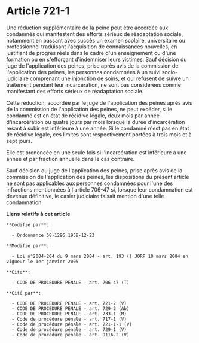 # Article 721-1

Une réduction supplémentaire de la peine peut être accordée aux condamnés qui manifestent des efforts sérieux de réadaptation
sociale, notamment en passant avec succès un examen scolaire, universitaire ou professionnel traduisant l'acquisition de
connaissances nouvelles, en justifiant de progrès réels dans le cadre d'un enseignement ou d'une formation ou en s'efforçant
d'indemniser leurs victimes. Sauf décision du juge de l'application des peines, prise après avis de la commission de
l'application des peines, les personnes condamnées à un suivi socio-judiciaire comprenant une injonction de soins, et qui
refusent de suivre un traitement pendant leur incarcération, ne sont pas considérées comme manifestant des efforts sérieux de
réadaptation sociale.

Cette réduction, accordée par le juge de l'application des peines après avis de la commission de l'application des peines, ne
peut excéder, si le condamné est en état de récidive légale, deux mois par année d'incarcération ou quatre jours par mois
lorsque la durée d'incarcération resant à subir est inférieure à une année. Si le condamné n'est pas en état de récidive
légale, ces limites sont respectivement portées à trois mois et à sept jours.

Elle est prononcée en une seule fois si l'incarcération est inférieure à une année et par fraction annuelle dans le cas
contraire.

Sauf décision du juge de l'application des peines, prise après avis de la commission de l'application des peines, les
dispositions du présent article ne sont pas applicables aux personnes condamnées pour l'une des infractions mentionnées à
l'article 706-47 si, lorsque leur condamnation est devenue définitive, le casier judiciaire faisait mention d'une telle
condamnation.

**Liens relatifs à cet article**

	**Codifié par**:

	  - Ordonnance 58-1296 1958-12-23

	**Modifié par**:

	  - Loi n°2004-204 du 9 mars 2004 - art. 193 () JORF 10 mars 2004 en vigueur le 1er janvier 2005

	**Cite**:

	  - CODE DE PROCEDURE PENALE - art. 706-47 (T)

	**Cité par**:

	  - CODE DE PROCEDURE PENALE - art. 721-2 (V)
	  - CODE DE PROCEDURE PENALE - art. 729-2 (Ab)
	  - CODE DE PROCEDURE PENALE - art. 733-1 (M)
	  - Code de procédure pénale - art. 717-1 (V)
	  - Code de procédure pénale - art. 721-1-1 (V)
	  - Code de procédure pénale - art. 729-1 (V)
	  - Code de procédure pénale - art. D116-2 (V)
